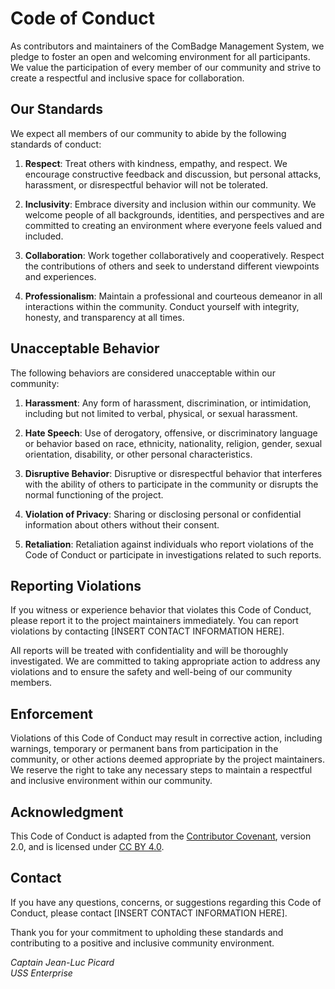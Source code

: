# Code of Conduct

As contributors and maintainers of the ComBadge Management System, we pledge to foster an open and welcoming environment for all participants. We value the participation of every member of our community and strive to create a respectful and inclusive space for collaboration.

## Our Standards

We expect all members of our community to abide by the following standards of conduct:

1. **Respect**: Treat others with kindness, empathy, and respect. We encourage constructive feedback and discussion, but personal attacks, harassment, or disrespectful behavior will not be tolerated.

2. **Inclusivity**: Embrace diversity and inclusion within our community. We welcome people of all backgrounds, identities, and perspectives and are committed to creating an environment where everyone feels valued and included.

3. **Collaboration**: Work together collaboratively and cooperatively. Respect the contributions of others and seek to understand different viewpoints and experiences.

4. **Professionalism**: Maintain a professional and courteous demeanor in all interactions within the community. Conduct yourself with integrity, honesty, and transparency at all times.

## Unacceptable Behavior

The following behaviors are considered unacceptable within our community:

1. **Harassment**: Any form of harassment, discrimination, or intimidation, including but not limited to verbal, physical, or sexual harassment.

2. **Hate Speech**: Use of derogatory, offensive, or discriminatory language or behavior based on race, ethnicity, nationality, religion, gender, sexual orientation, disability, or other personal characteristics.

3. **Disruptive Behavior**: Disruptive or disrespectful behavior that interferes with the ability of others to participate in the community or disrupts the normal functioning of the project.

4. **Violation of Privacy**: Sharing or disclosing personal or confidential information about others without their consent.

5. **Retaliation**: Retaliation against individuals who report violations of the Code of Conduct or participate in investigations related to such reports.

## Reporting Violations

If you witness or experience behavior that violates this Code of Conduct, please report it to the project maintainers immediately. You can report violations by contacting [INSERT CONTACT INFORMATION HERE].

All reports will be treated with confidentiality and will be thoroughly investigated. We are committed to taking appropriate action to address any violations and to ensure the safety and well-being of our community members.

## Enforcement

Violations of this Code of Conduct may result in corrective action, including warnings, temporary or permanent bans from participation in the community, or other actions deemed appropriate by the project maintainers. We reserve the right to take any necessary steps to maintain a respectful and inclusive environment within our community.

## Acknowledgment

This Code of Conduct is adapted from the [Contributor Covenant](https://www.contributor-covenant.org/version/2/0/code_of_conduct.html), version 2.0, and is licensed under [CC BY 4.0](https://creativecommons.org/licenses/by/4.0/).

## Contact

If you have any questions, concerns, or suggestions regarding this Code of Conduct, please contact [INSERT CONTACT INFORMATION HERE].

Thank you for your commitment to upholding these standards and contributing to a positive and inclusive community environment.

*Captain Jean-Luc Picard  
USS Enterprise*
